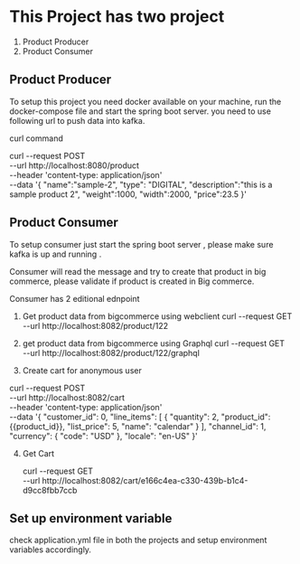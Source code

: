 # This Project has two project 
1. Product Producer
2. Product Consumer

 ## Product Producer 
 To setup this project you need docker available on your machine, run the docker-compose file and start the spring boot server.
you need to use following url to push data into kafka.

curl command 

curl --request POST \
  --url http://localhost:8080/product \
  --header 'content-type: application/json' \
  --data '{
  "name":"sample-2",
  "type": "DIGITAL",
  "description":"this is a sample product 2",
  "weight":1000,
  "width":2000,
  "price":23.5
}'

 ## Product Consumer 
To setup consumer just start the spring boot server , please make sure kafka is up and running .

Consumer will read the message and try to create that product in big commerce, please validate if product is created in Big commerce.

Consumer has 2 editional ednpoint 
1. Get product data from bigcommerce using webclient
curl --request GET \
  --url http://localhost:8082/product/122

   
2. get product data from bigcommerce using Graphql
curl --request GET \
  --url http://localhost:8082/product/122/graphql

3. Create cart for anonymous user

curl --request POST \
  --url http://localhost:8082/cart \
  --header 'content-type: application/json' \
  --data '{
  "customer_id": 0,
  "line_items": [
    {
      "quantity": 2,
      "product_id": {{product_id}},
      "list_price": 5,
      "name": "calendar"
    }
  ],
  "channel_id": 1,
  "currency": {
    "code": "USD"
  },
  "locale": "en-US"
}'

4. Get Cart

   curl --request GET \
  --url http://localhost:8082/cart/e166c4ea-c330-439b-b1c4-d9cc8fbb7ccb

## Set up environment variable 
check application.yml file in both the projects and setup environment variables accordingly.
